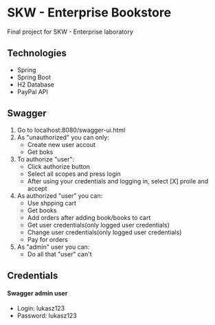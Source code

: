 # SKW - Enterprise Bookstore
Final project for SKW - Enterprise laboratory

## Technologies

- Spring
- Spring Boot
- H2 Database
- PayPal API

## Swagger
1. Go to localhost:8080/swagger-ui.html
2. As "unauthorized" you can only:
    - Create new user accout
    - Get boks
3. To authorize "user":
    - Click authorize button
    - Select all scopes and press login
    - After using your credentials and logging in, select [X] proile and accept
4. As authorized "user" you can:
    - Use shpping cart
    - Get books
    - Add orders after adding book/books to cart
    - Get user credentials(only logged user credentials)
    - Change user credentials(only logged user credentials)
    - Pay for orders
5. As "admin" user you can:
    - Do all that "user" can't
   
## Credentials

#### Swagger admin user
- Login: lukasz123
- Password: lukasz123

